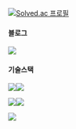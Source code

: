 [![Solved.ac 프로필](http://mazassumnida.wtf/api/v2/generate_badge?boj=cjw7242)](https://solved.ac/cjw7242)

#### 블로그
<a href="https://cjw-awdsd.tistory.com" target="_blank"><img src="https://img.shields.io/badge/-BLOG-000000?style=flat&logo=Tistory&logoColor=white"/>
</a>
#### 기술스택
<img src="https://img.shields.io/badge/SpringBoot-6DB33F?style=flat&logo=SpringBoot&logoColor=white"/><img src="https://img.shields.io/badge/Vue.js-4FC08D?style=flat&logo=Vue.js&logoColor=white"/>

<img src="https://img.shields.io/badge/MySQL-4479A1?style=flat&logo=MySQL&logoColor=white"/><img src="https://img.shields.io/badge/Redis-DC382D?style=flat&logo=Redis&logoColor=white"/>

<img src="https://img.shields.io/badge/Kafka-231F20?style=flat&logo=Apache Kafka&logoColor=white"/>
<!--
**CJW23/CJW23** is a ✨ _special_ ✨ repository because its `README.md` (this file) appears on your GitHub profile.

Here are some ideas to get you started:

- 🔭 I’m currently working on ...
- 🌱 I’m currently learning ...
- 👯 I’m looking to collaborate on ...
- 🤔 I’m looking for help with ...
- 💬 Ask me about ...
- 📫 How to reach me: ...
- 😄 Pronouns: ...
- ⚡ Fun fact: ...
-->

